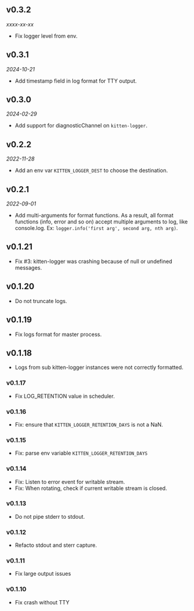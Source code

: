 ## v0.3.2
*xxxx-xx-xx*
 - Fix logger level from env.

## v0.3.1
*2024-10-21*
 - Add timestamp field in log format for TTY output.

## v0.3.0
*2024-02-29*
 - Add support for diagnosticChannel on `kitten-logger`.

## v0.2.2
*2022-11-28*
 - Add an env var `KITTEN_LOGGER_DEST` to choose the destination.

## v0.2.1
*2022-09-01*
  - Add multi-arguments for format functions. As a result, all format functions (info, error and so on) accept multiple arguments to log, like console.log. Ex: `logger.info('first arg', second arg, nth arg)`.

## v0.1.21
  - Fix #3: kitten-logger was crashing because of null or undefined messages.

## v0.1.20
  - Do not truncate logs.

## v0.1.19
  - Fix logs format for master process.

## v0.1.18
  - Logs from sub kitten-logger instances were not correctly formatted.

### v0.1.17
 - Fix LOG_RETENTION value in scheduler.

### v0.1.16
  - Fix: ensure that `KITTEN_LOGGER_RETENTION_DAYS` is not a NaN.

### v0.1.15
  - Fix: parse env variable `KITTEN_LOGGER_RETENTION_DAYS`

### v0.1.14
  - Fix: Listen to error event for writable stream.
  - Fix: When rotating, check if current writable stream is closed.

### v0.1.13
  - Do not pipe stderr to stdout.

### v0.1.12
  - Refacto stdout and sterr capture.

### v0.1.11
  - Fix large output issues

### v0.1.10
  - Fix crash without TTY

